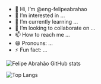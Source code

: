 - 👋 Hi, I’m @eng-felipeabrahao
- 👀 I’m interested in ...
- 🌱 I’m currently learning ...
- 💞️ I’m looking to collaborate on ...
- 📫 How to reach me ...
- 😄 Pronouns: ...
- ⚡ Fun fact: ...


![Felipe Abrahão GitHub stats](https://github-readme-stats.vercel.app/api?username=eng-felipeabrahao&show_icons=true&theme=onedark&rank_icon=github&hide_border=true&locale=pt-br)

![Top Langs](https://github-readme-stats.vercel.app/api/top-langs/?username=anuraghazra&hide_progress=false&theme=onedark&hide_border=true&locale=pt-br&layout=donut)

<!---
eng-felipeabrahao/eng-felipeabrahao is a ✨ special ✨ repository because its `README.md` (this file) appears on your GitHub profile.
You can click the Preview link to take a look at your changes.
--->
